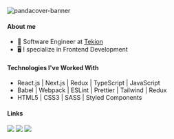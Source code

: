 
![pandacover-banner](https://github.com/user-attachments/assets/e21fe344-ae8a-4181-9e12-155a6534a820)

#### About me
- 💼 Software Engineer at [Tekion](https://tekion.com/)
- 🖥️ I specialize in Frontend Development

#### Technologies I've Worked With

- React.js | Next.js | Redux | TypeScript | JavaScript
- Babel | Webpack | ESLint | Prettier | Tailwind | Redux
- HTML5 | CSS3 | SASS | Styled Components

#### Links

<a href="https://www.linkedin.com/in/luvmakin/" target="_blank"><img src="https://img.shields.io/badge/LinkedIn-0077B5?style=for-the-badge" /></a>
<a href="https://www.leetcode.com/luvmakin" target="_blank"><img src="https://img.shields.io/badge/Leetcode-orange?style=for-the-badge" /></a>
<a href="https://luv-sage.vercel.app/" target="_blank"><img src="https://img.shields.io/badge/Portfolio-red?style=for-the-badge" /></a>
